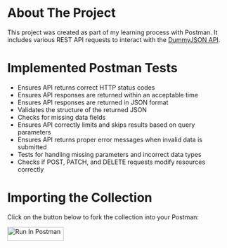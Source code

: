 # About The Project
This project was created as part of my learning process with Postman. It includes various REST API requests to interact with the [DummyJSON API](https://dummyjson.com/docs).

# Implemented Postman Tests
- Ensures API returns correct HTTP status codes
- Ensures API responses are returned within an acceptable time
- Ensures API responses are returned in JSON format
- Validates the structure of the returned JSON
- Checks for missing data fields
- Ensures API correctly limits and skips results based on query parameters
- Ensures API returns proper error messages when invalid data is submitted
- Tests for handling missing parameters and incorrect data types
- Checks if POST, PATCH, and DELETE requests modify resources correctly

# Importing the Collection

Click on the button below to fork the collection into your Postman:

[<img src="https://run.pstmn.io/button.svg" alt="Run In Postman" style="width: 128px; height: 32px;">](https://app.getpostman.com/run-collection/28029235-8d490878-d8e3-46ab-9fb2-631fa62a1381?action=collection%2Ffork&source=rip_markdown&collection-url=entityId%3D28029235-8d490878-d8e3-46ab-9fb2-631fa62a1381%26entityType%3Dcollection%26workspaceId%3Df33a6e72-3022-4cb2-8476-2287ea29f4d7)


